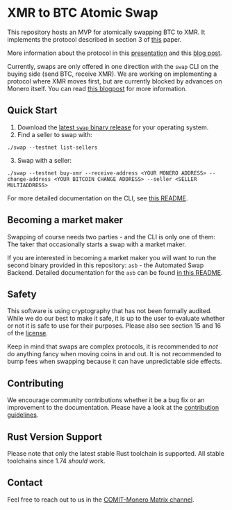 # XMR to BTC Atomic Swap

This repository hosts an MVP for atomically swapping BTC to XMR.
It implements the protocol described in section 3 of [this](https://arxiv.org/abs/2101.12332) paper.

More information about the protocol in this [presentation](https://youtu.be/Jj8rd4WOEy0) and this [blog post](https://comit.network/blog/2020/10/06/monero-bitcoin).

Currently, swaps are only offered in one direction with the `swap` CLI on the buying side (send BTC, receive XMR).
We are working on implementing a protocol where XMR moves first, but are currently blocked by advances on Monero itself.
You can read [this blogpost](https://comit.network/blog/2021/07/02/transaction-presigning) for more information.

## Quick Start

1. Download the [latest `swap` binary release](https://github.com/comit-network/xmr-btc-swap/releases/latest) for your operating system.
2. Find a seller to swap with:

```shell
./swap --testnet list-sellers
```

3. Swap with a seller:

```shell
./swap --testnet buy-xmr --receive-address <YOUR MONERO ADDRESS> --change-address <YOUR BITCOIN CHANGE ADDRESS> --seller <SELLER MULTIADDRESS>
```

For more detailed documentation on the CLI, see [this README](./dev-docs/cli/README.md).

## Becoming a market maker

Swapping of course needs two parties - and the CLI is only one of them: The taker that occasionally starts a swap with a market maker.

If you are interested in becoming a market maker you will want to run the second binary provided in this repository: `asb` - the Automated Swap Backend.
Detailed documentation for the `asb` can be found [in this README](/dev-docs/asb/README.md).

## Safety

This software is using cryptography that has not been formally audited.
While we do our best to make it safe, it is up to the user to evaluate whether or not it is safe to use for their purposes.
Please also see section 15 and 16 of the [license](./LICENSE).

Keep in mind that swaps are complex protocols, it is recommended to _not_ do anything fancy when moving coins in and out.
It is not recommended to bump fees when swapping because it can have unpredictable side effects.

## Contributing

We encourage community contributions whether it be a bug fix or an improvement to the documentation.
Please have a look at the [contribution guidelines](./CONTRIBUTING.md).

## Rust Version Support

Please note that only the latest stable Rust toolchain is supported.
All stable toolchains since 1.74 _should_ work.

## Contact

Feel free to reach out to us in the [COMIT-Monero Matrix channel](https://matrix.to/#/#comit-monero:matrix.org).
